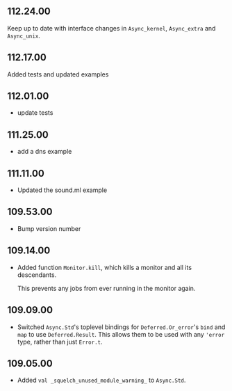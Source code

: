 ## 112.24.00

Keep up to date with interface changes in `Async_kernel`, `Async_extra` and
`Async_unix`.

## 112.17.00

Added tests and updated examples

## 112.01.00

- update tests

## 111.25.00

- add a dns example

## 111.11.00

- Updated the sound.ml example

## 109.53.00

- Bump version number

## 109.14.00

- Added function `Monitor.kill`, which kills a monitor and all its
  descendants.

    This prevents any jobs from ever running in the monitor again.

## 109.09.00

- Switched `Async.Std`'s toplevel bindings for `Deferred.Or_error`'s `bind` and `map` to use
  `Deferred.Result`.
  This allows them to be used with any `'error` type, rather than just `Error.t`.

## 109.05.00

- Added `val _squelch_unused_module_warning_` to `Async.Std`.

